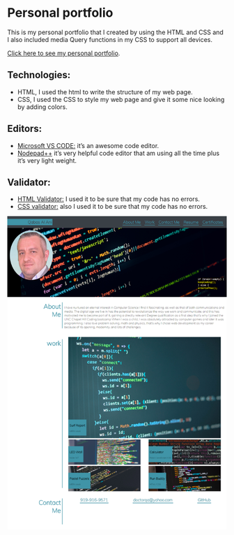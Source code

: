 # Personal portfolio  

This is my personal portfolio that I created by using the HTML and CSS and I also included media Query functions in my CSS to support all devices.

[Click here to see my personal portfolio](  https://qabas-al-ani.github.io/personal-portfolio/  ).

## Technologies: 

* HTML, I used the html to write the structure of my web page.
* CSS, I used the CSS to style my web page and give it some nice looking by adding colors.

## Editors:

* [Microsoft VS CODE:](  https://visualstudio.microsoft.com/ ) it’s an awesome code editor.
* [Nodepad++]( https://notepad-plus-plus.org/downloads/ ) it’s very helpful code editor that am using all the time plus it’s very light weight.
 
## Validator: 

*	[HTML Validator:]( https://validator.w3.org/ ) I used it to be sure that my code has no errors.
*	[CSS validator:](  https://jigsaw.w3.org/css-validator/ ) also I used it to be sure that my code has no errors.

![ScreenShots]( https://github.com/Qabas-al-ani/personal-portfolio/blob/main/screen-shot/Qabas-Al-Ani.png "my Screenshots of my deployed personal portfolio" )   
